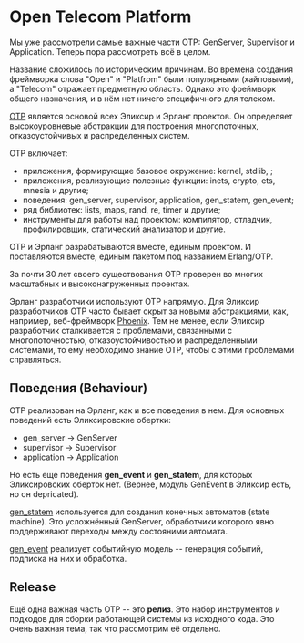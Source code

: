 # Open Telecom Platform

Мы уже рассмотрели самые важные части OTP: GenServer, Supervisor и Application. Теперь пора рассмотреть всё в целом.

Название сложилось по историческим причинам. Во времена создания фреймворка слова "Open" и "Platfrom" были популярными (хайповыми), а "Telecom" отражает предметную область. Однако это фреймворк общего назначения, и в нём нет ничего специфичного для телеком.

[OTP](https://www.erlang.org/doc/design_principles/des_princ.html) является основой всех Эликсир и Эрланг проектов. Он определяет высокоуровневые абстракции для построения многопоточных, отказоустойчивых и распределенных систем.

OTP включает:
- приложения, формирующие базовое окружение: kernel, stdlib, ;
- приложения, реализующие полезные функции: inets,  crypto, ets, mnesia и другие;
- поведения: gen_server, supervisor, application, gen_statem, gen_event;
- ряд библиотек: lists, maps, rand, re, timer и другие;
- инструменты для работы над проектом: компилятор, отладчик, профилировщик, статический анализатор и другие.

OTP и Эрланг разрабатываются вместе, единым проектом. И поставляются вместе, единым пакетом под названием Erlang/OTP.

За почти 30 лет своего существования OTP проверен во многих масштабных и высоконагруженных проектах.

Эрланг разработчики используют OTP напрямую. Для Эликсир разработчиков OTP часто бывает скрыт за новыми абстракциями, как, например, веб-фреймворк [Phoenix](https://www.phoenixframework.org/). Тем не менее, если Эликсир разработчик сталкивается с проблемами, связанными с многопоточностью, отказоустойчивостью и распределенными системами, то ему необходимо знание OTP, чтобы с этими проблемами справляться.


## Поведения (Behaviour)

OTP реализован на Эрланг, как и все поведения в нем. Для основных поведений есть Эликсировские обертки:
- gen_server -> GenServer
- supervisor -> Supervisor
- application -> Application

Но есть еще поведения **gen_event** и **gen_statem**, для которых Эликсировских оберток нет. (Вернее, модуль GenEvent в Эликсир есть, но он depricated).

[gen_statem](https://www.erlang.org/doc/man/gen_statem.html) используется для создания конечных автоматов (state machine). Это усложнённый GenServer, обработчики которого явно поддерживают переходы между состояними автомата.

[gen_event](https://www.erlang.org/doc/man/gen_event.html) реализует событийную модель -- генерация событий, подписка на них и обработка.


## Release

Ещё одна важная часть OTP -- это **релиз**. Это набор инструментов и подходов для сборки работающей системы из исходного кода. Это очень важная тема, так что рассмотрим её отдельно.
